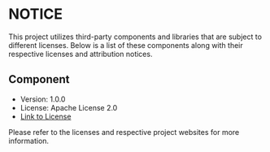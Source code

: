 # NOTICE

This project utilizes third-party components and libraries that are subject to different licenses. Below is a list of these components along with their respective licenses and attribution notices.

## Component

- Version: 1.0.0
- License: Apache License 2.0
- [Link to License](https://opensource.org/licenses/Apache-2.0)

Please refer to the licenses and respective project websites for more information.


